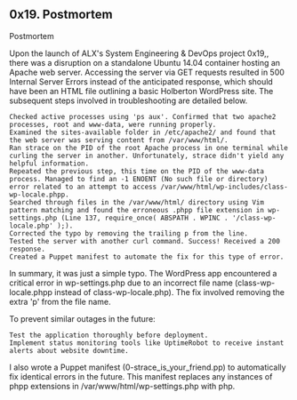 ## 0x19. Postmortem 

Postmortem

Upon the launch of ALX's System Engineering & DevOps project 0x19,, there was a disruption on a standalone Ubuntu 14.04 container hosting an Apache web server. Accessing the server via GET requests resulted in 500 Internal Server Errors instead of the anticipated response, which should have been an HTML file outlining a basic Holberton WordPress site. The subsequent steps involved in troubleshooting are detailed below.


    Checked active processes using 'ps aux'. Confirmed that two apache2 processes, root and www-data, were running properly.
    Examined the sites-available folder in /etc/apache2/ and found that the web server was serving content from /var/www/html/.
    Ran strace on the PID of the root Apache process in one terminal while curling the server in another. Unfortunately, strace didn't yield any helpful information.
    Repeated the previous step, this time on the PID of the www-data process. Managed to find an -1 ENOENT (No such file or directory) error related to an attempt to access /var/www/html/wp-includes/class-wp-locale.phpp.
    Searched through files in the /var/www/html/ directory using Vim pattern matching and found the erroneous .phpp file extension in wp-settings.php (Line 137, require_once( ABSPATH . WPINC . '/class-wp-locale.php' );).
    Corrected the typo by removing the trailing p from the line.
    Tested the server with another curl command. Success! Received a 200 response.
    Created a Puppet manifest to automate the fix for this type of error.

In summary, it was just a simple typo. The WordPress app encountered a critical error in wp-settings.php due to an incorrect file name (class-wp-locale.phpp instead of class-wp-locale.php). The fix involved removing the extra 'p' from the file name.

To prevent similar outages in the future:

    Test the application thoroughly before deployment.
    Implement status monitoring tools like UptimeRobot to receive instant alerts about website downtime.

I also wrote a Puppet manifest (0-strace_is_your_friend.pp) to automatically fix identical errors in the future. This manifest replaces any instances of phpp extensions in /var/www/html/wp-settings.php with php.

